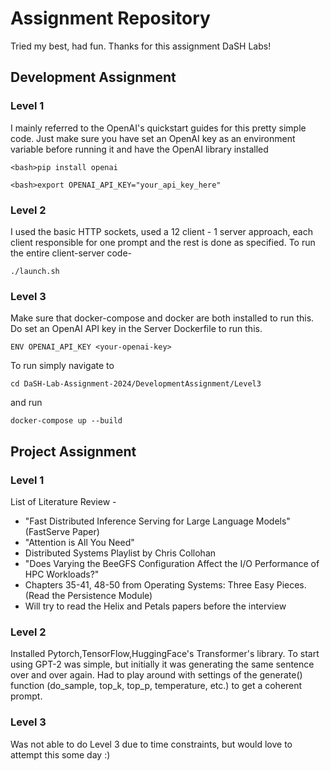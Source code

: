 # Assignment Repository
Tried my best, had fun. Thanks for this assignment DaSH Labs! 
## Development Assignment

### Level 1

I mainly referred to the OpenAI's quickstart guides for this pretty simple code.
Just make sure you have set an OpenAI key as an environment variable before running it and have the OpenAI library installed
```
<bash>pip install openai
```
```
<bash>export OPENAI_API_KEY="your_api_key_here"
```

### Level 2
I used the basic HTTP sockets, used a 12 client - 1 server approach, each client responsible for one prompt and the rest is done as specified. 
To run the entire client-server code- 
```
./launch.sh
```

### Level 3

Make sure that docker-compose and docker are both installed to run this. Do set an OpenAI API key in the Server Dockerfile to run this. 

```
ENV OPENAI_API_KEY <your-openai-key>
```

To run simply navigate to
```
cd DaSH-Lab-Assignment-2024/DevelopmentAssignment/Level3
```
and run
```
docker-compose up --build 
```

## Project Assignment

### Level 1

List of Literature Review - 
+ "Fast Distributed Inference Serving for Large Language Models" (FastServe Paper)
+ "Attention is All You Need"
+ Distributed Systems Playlist by Chris Collohan
+ "Does Varying the BeeGFS Configuration Affect the I/O Performance of HPC Workloads?" 
+ Chapters 35-41, 48-50 from Operating Systems: Three Easy Pieces. (Read the Persistence Module)
+ Will try to read the Helix and Petals papers before the interview
  
  
 
### Level 2

Installed Pytorch,TensorFlow,HuggingFace's Transformer's library. To start using GPT-2 was simple, but initially it was generating the same sentence over and over again. Had to play around with settings of the generate() function (do_sample, top_k, top_p, temperature, etc.) to get a coherent prompt. 

### Level 3

Was not able to do Level 3 due to time constraints, but would love to attempt this some day :)

